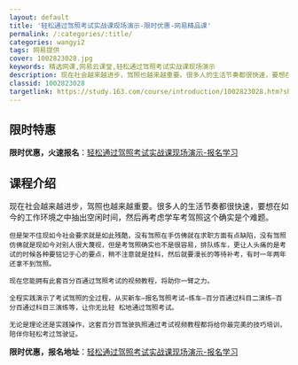 ```yaml
---
layout: default
title: '轻松通过驾照考试实战课现场演示-限时优惠-网易精品课'
permalink: /:categories/:title/
categories: wangyi2
tags: 网易提供
cover: 1002823028.jpg
keywords: 精选网课,网易云课堂,轻松通过驾照考试实战课现场演示
description: 现在社会越来越进步，驾照也越来越重要。很多人的生活节奏都很快速，要想在如今的工作环境之中抽出空闲时间，然后再考虑学车考驾
classid: 1002823028
targetlink: https://study.163.com/course/introduction/1002823028.htm?share=1&shareId=1025206652&utm_campaign=share&utm_medium=iphoneShare&utm_source=&utm_u=1025206652
---
```


## 限时特惠

**限时优惠，火速报名**：[轻松通过驾照考试实战课现场演示-报名学习](https://study.163.com/course/introduction/1002823028.htm?share=1&shareId=1025206652&utm_campaign=share&utm_medium=iphoneShare&utm_source=&utm_u=1025206652)

## 课程介绍

现在社会越来越进步，驾照也越来越重要。很多人的生活节奏都很快速，要想在如今的工作环境之中抽出空闲时间，然后再考虑学车考驾照这个确实是个难题。

    但是架不住现如今社会要求就是如此残酷，没有驾照在手仿佛就在求职方面有点缺陷，没有驾照仿佛就是现如今对别人很大蔑视，但是考驾照确实也不是很容易，排队练车，更让人头痛的是考试的时候各种要铭记于心的要点，稍不注意就是挂科，然后就要漫长的等待补考，有时一年两年还拿不到驾照。

    现在您能拥有此套百分百通过驾照考试的视频教程，将助你一臂之力。

    全程实践演示了考试驾照的全过程，从买新车—报名驾照考试—练车—百分百通过科目二演练—百分百通过科目三演练等，让你无比轻 松地通过驾照考试。

    无论是理论还是实践操作，这套百分百驾驶执照通过考试视频教程都将给你最完美的技巧培训，陪伴你轻松考过驾驶证。

**限时优惠，报名地址**：[轻松通过驾照考试实战课现场演示-报名学习](https://study.163.com/course/introduction/1002823028.htm?share=1&shareId=1025206652&utm_campaign=share&utm_medium=iphoneShare&utm_source=&utm_u=1025206652)

